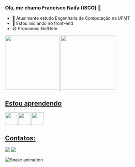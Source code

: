 ### Olá, me chamo Francisco Naifa (ISCO)  👋

- 🔭 Atualmente estudo Engenharia de Computação na UFMT
- 🌱 Estou iniciando no front-end
- 😄 Pronomes: Ele/Dele

<div>
<a href="https://github.com/isconaifa">
<img height="180em" src="https://github-readme-stats.vercel.app/api/top-langs/?username=isconaifa&layout=compact&langs_count=7&theme=dracula"/>
<img height="180em" src="https://github-readme-stats.vercel.app/api?username=isconaifa&show_icons=true&theme=dracula&include_all_commits=true&count_private=true"/>
</div>

  ## Estou aprendendo
  <div>
<img src="https://cdn.jsdelivr.net/gh/devicons/devicon/icons/html5/html5-original.svg" width="40" height="40"/>   
<img src="https://cdn.jsdelivr.net/gh/devicons/devicon/icons/css3/css3-original-wordmark.svg" width="40" height="40"/>   
<img src="https://cdn.jsdelivr.net/gh/devicons/devicon/icons/javascript/javascript-plain.svg" width="40" height="40"/>         
</div>
  
  ## Contatos:
  

<a href="https://instagram.com/isco_naifa" target="_blank"><img src="https://img.shields.io/badge/-Instagram-%23E4405F?style=for-the-badge&logo=instagram&logoColor=white" target="_blank"></a>
<a href = "mailto:contato@francisco.naifa@sou.ufmt.br"><img src="https://img.shields.io/badge/Gmail-D14836?style=for-the-badge&logo=gmail&logoColor=white" target="_blank"></a>  

![Snake animation](https://github.com/seu-usuário-aqui/seu-usuário-aqui/blob/output/github-contribution-grid-snake.svg)
  
          
          
           
         
          
          
